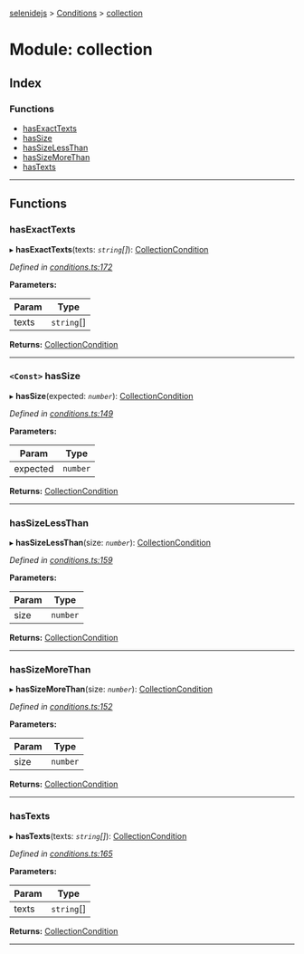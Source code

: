 [selenidejs](../README.md) > [Conditions](../modules/conditions.md) > [collection](../modules/conditions.collection.md)

# Module: collection

## Index

### Functions

* [hasExactTexts](conditions.collection.md#hasexacttexts)
* [hasSize](conditions.collection.md#hassize)
* [hasSizeLessThan](conditions.collection.md#hassizelessthan)
* [hasSizeMoreThan](conditions.collection.md#hassizemorethan)
* [hasTexts](conditions.collection.md#hastexts)

---

## Functions

<a id="hasexacttexts"></a>

###  hasExactTexts

▸ **hasExactTexts**(texts: *`string`[]*): [CollectionCondition](../#collectioncondition)

*Defined in [conditions.ts:172](https://github.com/KnowledgeExpert/selenidejs/blob/master/lib/conditions.ts#L172)*

**Parameters:**

| Param | Type |
| ------ | ------ |
| texts | `string`[] |

**Returns:** [CollectionCondition](../#collectioncondition)

___
<a id="hassize"></a>

### `<Const>` hasSize

▸ **hasSize**(expected: *`number`*): [CollectionCondition](../#collectioncondition)

*Defined in [conditions.ts:149](https://github.com/KnowledgeExpert/selenidejs/blob/master/lib/conditions.ts#L149)*

**Parameters:**

| Param | Type |
| ------ | ------ |
| expected | `number` |

**Returns:** [CollectionCondition](../#collectioncondition)

___
<a id="hassizelessthan"></a>

###  hasSizeLessThan

▸ **hasSizeLessThan**(size: *`number`*): [CollectionCondition](../#collectioncondition)

*Defined in [conditions.ts:159](https://github.com/KnowledgeExpert/selenidejs/blob/master/lib/conditions.ts#L159)*

**Parameters:**

| Param | Type |
| ------ | ------ |
| size | `number` |

**Returns:** [CollectionCondition](../#collectioncondition)

___
<a id="hassizemorethan"></a>

###  hasSizeMoreThan

▸ **hasSizeMoreThan**(size: *`number`*): [CollectionCondition](../#collectioncondition)

*Defined in [conditions.ts:152](https://github.com/KnowledgeExpert/selenidejs/blob/master/lib/conditions.ts#L152)*

**Parameters:**

| Param | Type |
| ------ | ------ |
| size | `number` |

**Returns:** [CollectionCondition](../#collectioncondition)

___
<a id="hastexts"></a>

###  hasTexts

▸ **hasTexts**(texts: *`string`[]*): [CollectionCondition](../#collectioncondition)

*Defined in [conditions.ts:165](https://github.com/KnowledgeExpert/selenidejs/blob/master/lib/conditions.ts#L165)*

**Parameters:**

| Param | Type |
| ------ | ------ |
| texts | `string`[] |

**Returns:** [CollectionCondition](../#collectioncondition)

___

